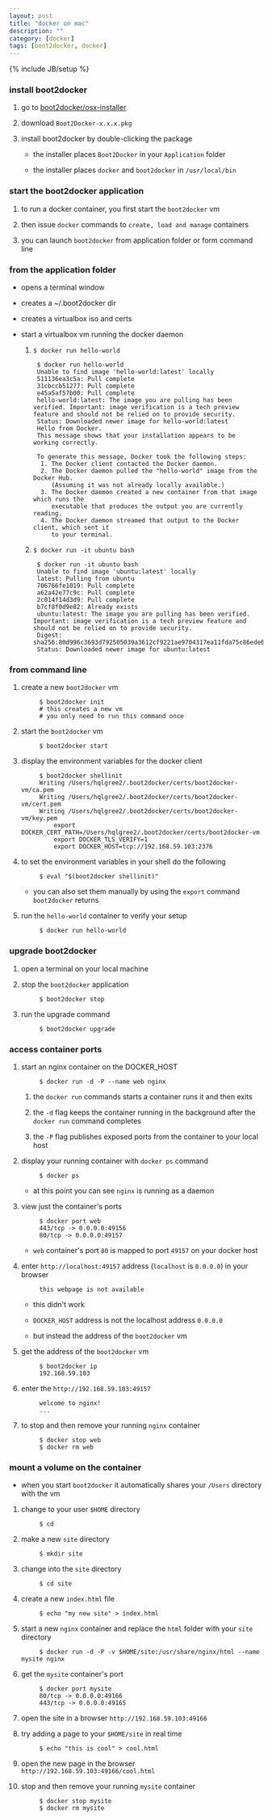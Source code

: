 ```yaml
---
layout: post
title: "docker on mac"
description: ""
category: [docker]
tags: [boot2docker, docker]
---
```

{% include JB/setup %}


### install boot2docker

1. go to [boot2docker/osx-installer](https://github.com/boot2docker/osx-installer/releases/latest)

1. download `Boot2Docker-x.x.x.pkg`

1. install boot2docker by double-clicking the package

    * the installer places `Boot2Docker` in your `Application` folder

    * the installer places `docker` and `boot2docker` in `/usr/local/bin`

### start the boot2docker application

1. to run a docker container, you first start the `boot2docker` vm

1. then issue `docker` commands to `create, load and manage` containers

1. you can launch `boot2docker` from application folder or form command line

### from the application folder

* opens a terminal window

* creates a ~/.boot2docker dir

* creates a virtualbox iso and certs

* start a virtualbox vm running the docker daemon

    1. `$ docker run hello-world`

            $ docker run hello-world
            Unable to find image 'hello-world:latest' locally
            511136ea3c5a: Pull complete
            31cbccb51277: Pull complete
            e45a5af57b00: Pull complete
            hello-world:latest: The image you are pulling has been verified. Important: image verification is a tech preview feature and should not be relied on to provide security.
            Status: Downloaded newer image for hello-world:latest
            Hello from Docker.
            This message shows that your installation appears to be working correctly.

            To generate this message, Docker took the following steps:
             1. The Docker client contacted the Docker daemon.
             2. The Docker daemon pulled the "hello-world" image from the Docker Hub.
                (Assuming it was not already locally available.)
             3. The Docker daemon created a new container from that image which runs the
                executable that produces the output you are currently reading.
             4. The Docker daemon streamed that output to the Docker client, which sent it
                to your terminal.

    1. `$ docker run -it ubuntu bash`

            $ docker run -it ubuntu bash
            Unable to find image 'ubuntu:latest' locally
            latest: Pulling from ubuntu
            706766fe1019: Pull complete 
            a62a42e77c9c: Pull complete 
            2c014f14d3d9: Pull complete 
            b7cf8f0d9e82: Already exists 
            ubuntu:latest: The image you are pulling has been verified. Important: image verification is a tech preview feature and should not be relied on to provide security.
            Digest: sha256:80d996c3693d792505039a3612cf9221ae9704317ea11fda75c86ede672ee1b3
            Status: Downloaded newer image for ubuntu:latest

### from command line

1. create a new `boot2docker` vm

            $ boot2docker init
            # this creates a new vm
            # you only need to run this command once

1. start the `boot2docker` vm

            $ boot2docker start

1. display the environment variables for the docker client

            $ boot2docker shellinit
            Writing /Users/hqlgree2/.boot2docker/certs/boot2docker-vm/ca.pem
            Writing /Users/hqlgree2/.boot2docker/certs/boot2docker-vm/cert.pem
            Writing /Users/hqlgree2/.boot2docker/certs/boot2docker-vm/key.pem
                export DOCKER_CERT_PATH=/Users/hqlgree2/.boot2docker/certs/boot2docker-vm
                export DOCKER_TLS_VERIFY=1
                export DOCKER_HOST=tcp://192.168.59.103:2376

1. to set the environment variables in your shell do the following

            $ eval "$(boot2docker shellinit)"
            
    * you can also set them manually by using the `export` command `boot2docker` returns

1. run the `hello-world` container to verify your setup

            $ docker run hello-world

### upgrade boot2docker

1. open a terminal on your local machine

1. stop the `boot2docker` application

            $ boot2docker stop

1. run the upgrade command

            $ boot2docker upgrade

### access container ports

1. start an nginx container on the DOCKER_HOST

            $ docker run -d -P --name web nginx

    1. the `docker run` commands starts a container runs it and then exits

    1. the `-d` flag keeps the container running in the background after the `docker run` command completes

    1. the `-P` flag publishes exposed ports from the container to your local host

1. display your running container with `docker ps` command

            $ docker ps

    * at this point you can see `nginx` is running as a daemon

1. view just the container's ports

            $ docker port web
            443/tcp -> 0.0.0.0:49156
            80/tcp -> 0.0.0.0:49157

    * `web` container's port `80` is mapped to port `49157` on your docker host

1. enter `http://localhost:49157` address (`localhost` is `0.0.0.0`) in your browser

            this webpage is not available

    * this didn't work

    * `DOCKER_HOST` address is not the localhost address `0.0.0.0`

    * but instead the address of the `boot2docker` vm

1. get the address of the `boot2docker` vm

            $ boot2docker ip
            192.168.59.103

1. enter the `http://192.168.59.103:49157`

            welcome to nginx!
            ...

1. to stop and then remove your running `nginx` container

            $ docker stop web
            $ docker rm web

### mount a volume on the container

* when you start `boot2docker` it automatically shares your `/Users` directory with the vm

1. change to your user `$HOME` directory

            $ cd

1. make a new `site` directory

            $ mkdir site

1. change into the `site` directory

            $ cd site

1. create a new `index.html` file

            $ echo "my new site" > index.html

1. start a new `nginx` container and replace the `html` folder with your `site` directory

            $ docker run -d -P -v $HOME/site:/usr/share/nginx/html --name mysite nginx

1. get the `mysite` container's port

            $ docker port mysite
            80/tcp -> 0.0.0.0:49166
            443/tcp -> 0.0.0.0:49165

1. open the site in a browser `http://192.168.59.103:49166`

1. try adding a page to your `$HOME/site` in real time

            $ echo "this is cool" > cool.html

1. open the new page in the browser `http://192.168.59.103:49166/cool.html`

1. stop and then remove your running `mysite` container

            $ docker stop mysite
            $ docker rm mysite
